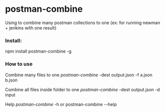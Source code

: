 # postman-combine
Using to combine many postman collections to one (ex: for running newman + jenkins with one result)

### Install:
  npm install postman-combine -g
  
### How to use
  Combine many files to one
    *postman-combine* -dest output.json -f a.json b.json
  
  Combine all files inside folder to one
    *postman-combine* -dest output.json -d input
  
  Help
    *postman-combine* -h or postman-combine --help
